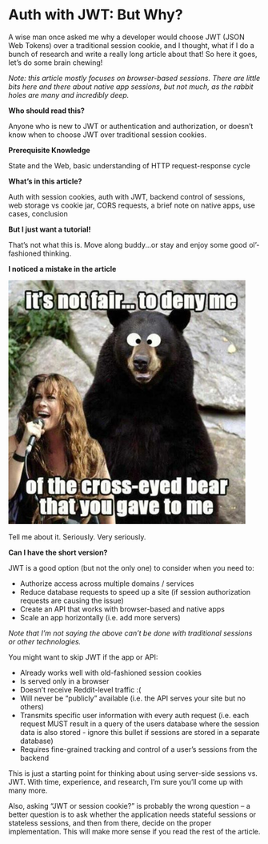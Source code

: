 # Auth with JWT: But Why?
A wise man once asked me why a developer would choose JWT (JSON Web Tokens) over a traditional session cookie, and I thought, what if I do a bunch of research and write a really long article about that! So here it goes, let’s do some brain chewing!

*Note: this article mostly focuses on browser-based sessions. There are little bits here and there about native app sessions, but not much, as the rabbit holes are many and incredibly deep.*

**Who should read this?**

Anyone who is new to JWT or authentication and authorization, or doesn’t know when to choose JWT over traditional session cookies.

**Prerequisite Knowledge**

State and the Web, basic understanding of HTTP request-response cycle

**What’s in this article?**

Auth with session cookies, auth with JWT, backend control of sessions, web storage vs cookie jar, CORS requests, a brief note on native apps, use cases, conclusion

**But I just want a tutorial!**

That’s not what this is. Move along buddy...or stay and enjoy some good ol’-fashioned thinking.

**I noticed a mistake in the article**

![You Ought to Know](./images/you-ought-to-know.jpg)

Tell me about it. Seriously. Very seriously.

**Can I have the short version?**

JWT is a good option (but not the only one) to consider when you need to:
* Authorize access across multiple domains / services
* Reduce database requests to speed up a site (if session authorization requests are causing the issue)
* Create an API that works with browser-based and native apps
* Scale an app horizontally (i.e. add more servers)

*Note that I’m not saying the above can’t be done with traditional sessions or other technologies.*

You might want to skip JWT if the app or API:
* Already works well with old-fashioned session cookies
* Is served only in a browser
* Doesn’t receive Reddit-level traffic :(
* Will never be “publicly” available (i.e. the API serves your site but no others)
* Transmits specific user information with every auth request (i.e. each request MUST result in a query of the users database where the session data is also stored - ignore this bullet if sessions are stored in a separate database)
* Requires fine-grained tracking and control of a user’s sessions from the backend

This is just a starting point for thinking about using server-side sessions vs. JWT. With time, experience, and research, I’m sure you’ll come up with many more. 

Also, asking “JWT or session cookie?” is probably the wrong question – a better question is to ask whether the application needs stateful sessions or stateless sessions, and then from there, decide on the proper implementation. This will make more sense if you read the rest of the article.

